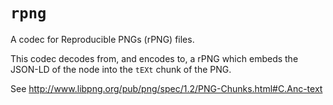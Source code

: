 # `rpng`

A codec for Reproducible PNGs (rPNG) files.

This codec decodes from, and encodes to, a rPNG which embeds the JSON-LD of the node
into the `tEXt` chunk of the PNG.

See http://www.libpng.org/pub/png/spec/1.2/PNG-Chunks.html#C.Anc-text
